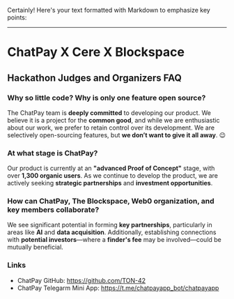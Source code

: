 Certainly! Here's your text formatted with Markdown to emphasize key points:

---

# ChatPay X Cere X Blockspace

## Hackathon Judges and Organizers FAQ

### Why so little code? Why is only one feature open source?

The ChatPay team is **deeply committed** to developing our product. We believe it is a project for the **common good**, and while we are enthusiastic about our work, we prefer to retain control over its development. We are selectively open-sourcing features, but **we don’t want to give it all away**. 😉

### At what stage is ChatPay?

Our product is currently at an **"advanced Proof of Concept"** stage, with over **1,300 organic users**. As we continue to develop the product, we are actively seeking **strategic partnerships** and **investment opportunities**.

### How can ChatPay, The Blockspace, Web0 organization, and key members collaborate?

We see significant potential in forming **key partnerships**, particularly in areas like **AI** and **data acquisition**. Additionally, establishing connections with **potential investors**—where a **finder's fee** may be involved—could be mutually beneficial.

### Links

- ChatPay GitHub: https://github.com/TON-42
- ChatPay Telegarm Mini App: https://t.me/chatpayapp_bot/chatpayapp
